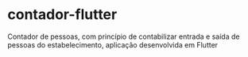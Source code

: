 # contador-flutter
Contador de pessoas, com princípio de contabilizar entrada e saída de pessoas do estabelecimento, aplicação desenvolvida em Flutter
